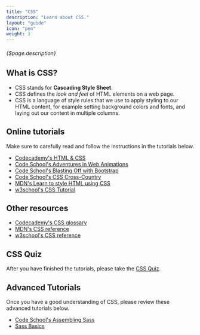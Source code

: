 ```yaml
---
title: "CSS"
description: "Learn about CSS."
layout: "guide"
icon: "pen"
weight: 3
---
```


###### {$page.description}

<article id="1">

## What is CSS?

* CSS stands for **Cascading Style Sheet**.
* CSS defines the *look and feel* of HTML elements on a web page.
* CSS is a language of style rules that we use to apply styling to our HTML content, for example setting background colors and fonts, and laying out our content in multiple columns.

</article>

<article id="2">

## Online tutorials

Make sure to carefully read and follow the instructions in the tutorials below.

* [Codecademy's HTML & CSS](https://www.codecademy.com/catalog/language/html-css)
* [Code School's Adventures in Web Animations](https://www.codeschool.com/courses/adventures-in-web-animations)
* [Code School's Blasting Off with Bootstrap](https://www.codeschool.com/courses/blasting-off-with-bootstrap)
* [Code School's CSS Cross-Country](https://www.codeschool.com/courses/css-cross-country)
* [MDN's Learn to style HTML using CSS](https://developer.mozilla.org/en-US/docs/Learn/CSS)
* [w3school's CSS Tutorial](https://www.w3schools.com/css/default.asp)

</article>

<article id="3">

## Other resources

* [Codecademy's CSS glossary](https://www.codecademy.com/articles/glossary-css)
* [MDN's CSS reference](https://developer.mozilla.org/en-US/docs/Web/CSS)
* [w3school's CSS reference](https://www.w3schools.com/cssref/default.asp)

</article>

<article id="4">

## CSS Quiz

After you have finished the tutorials, please take the [CSS Quiz](https://www.w3schools.com/css/css_quiz.asp).

</article>

<article id="5">

## Advanced Tutorials

Once you have a good understanding of CSS, please review these advanced tutorials below.

* [Code School's Assembling Sass](https://www.codeschool.com/courses/assembling-sass)
* [Sass Basics](http://sass-lang.com/guide)

</article>